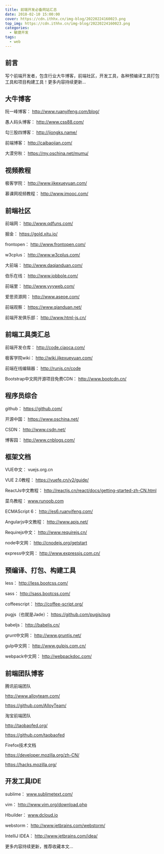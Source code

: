 ```yaml
---
title: 前端开发必备网站汇总
date: 2018-02-10 15:00:00
cover: https://cdn.ithhx.cn/img-blog/20220224160023.png
top_img: https://cdn.ithhx.cn/img-blog/20220224160023.png
categories:
  - 敏捷开发
tags:
  - web
---
```

## 前言
写个前端开发者，包含行业大牛博客，前端社区，开发工具，各种预编译工具打包工具和项目构建工具！更多内容持续更新…

## 大牛博客

阮一峰博客： http://www.ruanyifeng.com/blog/

愚人码头博客： http://www.css88.com/

勾三股四博客： http://jiongks.name/

前端博客： http://caibaojian.com/

大漠穷秋： https://my.oschina.net/mumu/

## 视频教程

极客学院： http://www.jikexueyuan.com/

慕课网视频教程： http://www.imooc.com/

## 前端社区

前端网： http://www.qdfuns.com/

掘金： https://gold.xitu.io/

frontopen： http://www.frontopen.com/

w3cplus： http://www.w3cplus.com/

大前端： http://www.daqianduan.com/

伯乐在线： http://www.jobbole.com/

前端里： http://www.yyyweb.com/

爱思资源网： http://www.aseoe.com/

前端观察： https://www.qianduan.net/

前端开发俱乐部： http://www.html-js.cn/

## 前端工具类汇总

前端开发仓库： http://code.ciaoca.com/

极客学院wiki： http://wiki.jikexueyuan.com/

前端在线编辑器： http://runjs.cn/code

Bootstrap中文网开源项目免费CDN： http://www.bootcdn.cn/

## 程序员综合

github： https://github.com/

开源中国： https://www.oschina.net/

CSDN： http://www.csdn.net/

博客园： http://www.cnblogs.com/

## 框架文档

VUE中文： vuejs.org.cn

VUE 2.0教程： https://vuefe.cn/v2/guide/

ReactJs中文教程： http://reactjs.cn/react/docs/getting-started-zh-CN.html

菜鸟教程： www.runoob.com

ECMAScript 6： http://es6.ruanyifeng.com/

Angularjs中文教程： http://www.apjs.net/

Requirejs中文： http://www.requirejs.cn/

node中文网： http://cnodejs.org/getstart

express中文网： http://www.expressjs.com.cn/

## 预编译、打包、构建工具

less： http://less.bootcss.com/

sass： http://sass.bootcss.com/

coffeescript： http://coffee-script.org/

pugjs（也就是Jade）： https://github.com/pugjs/pug

babeljs： http://babeljs.cn/

grunt中文网： http://www.gruntjs.net/

gulp中文网： http://www.gulpjs.com.cn/

webpack中文网： http://webpackdoc.com/

## 前端团队博客

腾讯前端团队

http://www.alloyteam.com/

https://github.com/AlloyTeam/

淘宝前端团队

http://taobaofed.org/

https://github.com/taobaofed

Firefox技术文档

https://developer.mozilla.org/zh-CN/

https://hacks.mozilla.org/

## 开发工具IDE

sublime： www.sublimetext.com/

vim： http://www.vim.org/download.php

Hbuilder： www.dcloud.io

webstorm： http://www.jetbrains.com/webstorm/

IntelliJ IDEA： http://www.jetbrains.com/idea/

更多内容持续更新，推荐收藏本文…

